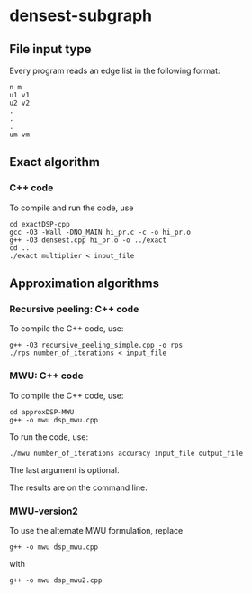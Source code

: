 # densest-subgraph

## File input type
Every program reads an edge list in the following format:

```
n m
u1 v1
u2 v2
.
.
.
um vm
```

## Exact algorithm

### C++ code

To compile and run the code, use
```
cd exactDSP-cpp
gcc -O3 -Wall -DNO_MAIN hi_pr.c -c -o hi_pr.o
g++ -O3 densest.cpp hi_pr.o -o ../exact
cd ..
./exact multiplier < input_file
```

## Approximation algorithms
### Recursive peeling: C++ code

To compile the C++ code, use:
```
g++ -O3 recursive_peeling_simple.cpp -o rps
./rps number_of_iterations < input_file
```

### MWU: C++ code

To compile the C++ code, use:
```
cd approxDSP-MWU
g++ -o mwu dsp_mwu.cpp
```

To run the code, use:
```
./mwu number_of_iterations accuracy input_file output_file
```
The last argument is optional.

The results are on the command line.

### MWU-version2
To use the alternate MWU formulation,
replace
```
g++ -o mwu dsp_mwu.cpp
```
with
```
g++ -o mwu dsp_mwu2.cpp
```
